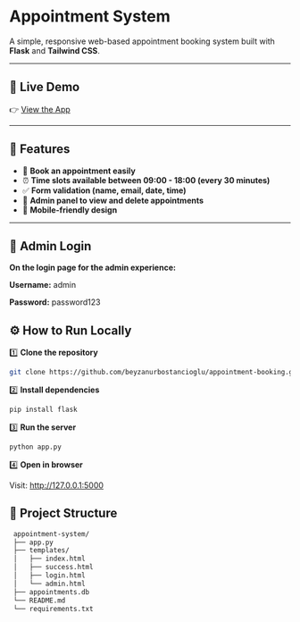 # Appointment System

A simple, responsive web-based appointment booking system built with **Flask** and **Tailwind CSS**.



---
## 🚀 Live Demo

👉 [View the App](https://appointment-booking-q0ca.onrender.com)

---
## 📌 Features

- 📅 **Book an appointment easily**
- ⏰ **Time slots available between 09:00 - 18:00 (every 30 minutes)**
- ✅ **Form validation (name, email, date, time)**
- 🔑 **Admin panel to view and delete appointments**
- 📱 **Mobile-friendly design**

---
## 🔑 Admin Login
**On the login page for the admin experience:**

**Username:** admin

**Password:** password123

## ⚙️ How to Run Locally

1️⃣ **Clone the repository**

```bash
git clone https://github.com/beyzanurbostancioglu/appointment-booking.git
```

2️⃣ **Install dependencies**

```bash
pip install flask
```

3️⃣ **Run the server**
 ```bash
 python app.py
 ```

4️⃣ **Open in browser**

Visit: http://127.0.0.1:5000

## 📂 Project Structure
```bash
 appointment-system/
 ├── app.py
 ├── templates/
 │   ├── index.html
 │   ├── success.html
 │   ├── login.html
 │   └── admin.html
 ├── appointments.db  
 └── README.md
 └── requirements.txt
 ```

